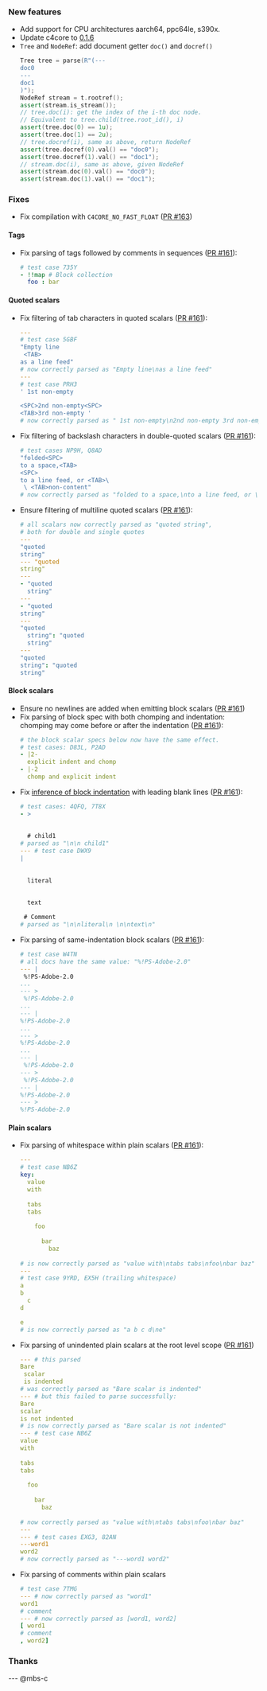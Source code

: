 
### New features
- Add support for CPU architectures aarch64, ppc64le, s390x.
- Update c4core to [0.1.6](https://github.com/biojppm/c4core/releases/tag/v0.1.6)
- `Tree` and `NodeRef`: add document getter `doc()` and `docref()`
  ```c++
  Tree tree = parse(R"(---
  doc0
  ---
  doc1
  )");
  NodeRef stream = t.rootref();
  assert(stream.is_stream());
  // tree.doc(i): get the index of the i-th doc node.
  // Equivalent to tree.child(tree.root_id(), i)
  assert(tree.doc(0) == 1u);
  assert(tree.doc(1) == 2u);
  // tree.docref(i), same as above, return NodeRef
  assert(tree.docref(0).val() == "doc0");
  assert(tree.docref(1).val() == "doc1");
  // stream.doc(i), same as above, given NodeRef
  assert(stream.doc(0).val() == "doc0");
  assert(stream.doc(1).val() == "doc1");
  ```

### Fixes

- Fix compilation with `C4CORE_NO_FAST_FLOAT` ([PR #163](https://github.com/biojppm/rapidyaml/pull/163))

#### Tags

- Fix parsing of tags followed by comments in sequences ([PR #161](https://github.com/biojppm/rapidyaml/pull/161)):
  ```yaml
  # test case 735Y
  - !!map # Block collection
    foo : bar
  ```

#### Quoted scalars
- Fix filtering of tab characters in quoted scalars ([PR #161](https://github.com/biojppm/rapidyaml/pull/161)):
  ```yaml
  ---
  # test case 5GBF
  "Empty line
   <TAB>
  as a line feed"
  # now correctly parsed as "Empty line\nas a line feed"
  ---
  # test case PRH3
  ' 1st non-empty
  
  <SPC>2nd non-empty<SPC>
  <TAB>3rd non-empty '
  # now correctly parsed as " 1st non-empty\n2nd non-empty 3rd non-empty "
  ```
- Fix filtering of backslash characters in double-quoted scalars ([PR #161](https://github.com/biojppm/rapidyaml/pull/161)):
  ```yaml
  # test cases NP9H, Q8AD
  "folded<SPC>
  to a space,<TAB>
  <SPC>
  to a line feed, or <TAB>\
   \ <TAB>non-content"
  # now correctly parsed as "folded to a space,\nto a line feed, or \t \tnon-content"
  ```
- Ensure filtering of multiline quoted scalars ([PR #161](https://github.com/biojppm/rapidyaml/pull/161)):
  ```yaml
  # all scalars now correctly parsed as "quoted string",
  # both for double and single quotes
  ---
  "quoted
  string"
  --- "quoted
  string"
  ---
  - "quoted
    string"
  ---
  - "quoted
  string"
  ---
  "quoted
    string": "quoted
    string"
  ---
  "quoted
  string": "quoted
  string"
  ```


#### Block scalars
- Ensure no newlines are added when emitting block scalars ([PR #161](https://github.com/biojppm/rapidyaml/pull/161))
- Fix parsing of block spec with both chomping and indentation: chomping may come before or after the indentation ([PR #161](https://github.com/biojppm/rapidyaml/pull/161)):
  ```yaml
  # the block scalar specs below now have the same effect.
  # test cases: D83L, P2AD
  - |2-
    explicit indent and chomp
  - |-2
    chomp and explicit indent
  ```
- Fix [inference of block indentation](https://yaml.org/spec/1.2.2/#8111-block-indentation-indicator) with leading blank lines ([PR #161](https://github.com/biojppm/rapidyaml/pull/161)):
  ```yaml
  # test cases: 4QFQ, 7T8X
  - >
   
    
    # child1
  # parsed as "\n\n child1"
  --- # test case DWX9
  |
   
    
    literal
     
    
    text
  
   # Comment
  # parsed as "\n\nliteral\n \n\ntext\n"
  ```
- Fix parsing of same-indentation block scalars ([PR #161](https://github.com/biojppm/rapidyaml/pull/161)):
  ```yaml
  # test case W4TN
  # all docs have the same value: "%!PS-Adobe-2.0"
  --- |
   %!PS-Adobe-2.0
  ...
  --- >
   %!PS-Adobe-2.0
  ...
  --- |
  %!PS-Adobe-2.0
  ...
  --- >
  %!PS-Adobe-2.0
  ...
  --- |
   %!PS-Adobe-2.0
  --- >
   %!PS-Adobe-2.0
  --- |
  %!PS-Adobe-2.0
  --- >
  %!PS-Adobe-2.0
  ```

#### Plain scalars
- Fix parsing of whitespace within plain scalars ([PR #161](https://github.com/biojppm/rapidyaml/pull/161)):
  ```yaml
  ---
  # test case NB6Z
  key:
    value
    with
     	
    tabs
    tabs
     	
      foo
     	
        bar
          baz
     	
  # is now correctly parsed as "value with\ntabs tabs\nfoo\nbar baz"
  ---
  # test case 9YRD, EX5H (trailing whitespace)
  a
  b  
    c
  d
  
  e
  # is now correctly parsed as "a b c d\ne"
  ```
- Fix parsing of unindented plain scalars at the root level scope ([PR #161](https://github.com/biojppm/rapidyaml/pull/161))
  ```yaml
  --- # this parsed
  Bare
   scalar
   is indented
  # was correctly parsed as "Bare scalar is indented"
  --- # but this failed to parse successfully:
  Bare
  scalar
  is not indented
  # is now correctly parsed as "Bare scalar is not indented"
  --- # test case NB6Z
  value
  with
   	
  tabs
  tabs
   	
    foo
   	
      bar
        baz
    	
  # now correctly parsed as "value with\ntabs tabs\nfoo\nbar baz"
  ---
  --- # test cases EXG3, 82AN
  ---word1
  word2
  # now correctly parsed as "---word1 word2"
  ```
- Fix parsing of comments within plain scalars
  ```yaml
  # test case 7TMG
  --- # now correctly parsed as "word1"
  word1
  # comment
  --- # now correctly parsed as [word1, word2]
  [ word1
  # comment
  , word2]
  ```

### Thanks

--- @mbs-c
